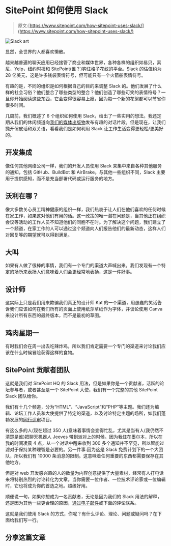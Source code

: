 # SitePoint 如何使用 Slack

> 原文:[https://www.sitepoint.com/how-sitepoint-uses-slack/](https://www.sitepoint.com/how-sitepoint-uses-slack/)

![Slack art](../Images/af909eb3c75ebd79806ed019155d1998.png)

显然，全世界的人都喜欢懒散。

越来越普遍的聊天应用已经接管了商业和媒体世界，各种各样的组织如易贝，索尼，Yelp，纽约时报和 SitePoint(谁？)钩住格子花纹的平台。Slack 的估值约为 28 亿美元，这是许多钱袋表情符号，但可能只有一个火箭船表情符号。

有趣的是，不同的组织是如何根据自己的目的来调整 Slack 的。他们发展了什么样的社会习俗？他们整合了哪些类型的整合？他们创造了哪些可笑的表情符号？一旦你开始阅读这些东西，它会变得很容易上瘾，因为每一个新的花絮都可以节省你很多时间。

几周前，我们概述了 6 个组织如何使用 Slack，给出了一些实用的想法。我还定期从我们的休闲频道向[我们的媒体出版物](https://medium.com/sitepoint)发布有趣的对话片段。但是现在，让我们抛开俏皮话和双关语，看看我们是如何利用 Slack 让工作生活变得更轻松/更美好的。

## 开发集成

像任何其他网络公司一样，我们的开发人员使用 Slack 来集中来自各种其他服务的通知，包括 GitHub、BuildBot 和 AirBrake。与其他一些组织不同，Slack 主要用于提供感知，而不是充当部署代码或运行服务的地方。

## 沃利在哪？

像大多数关心员工精神健康的组织一样，我们热衷于让人们在他们喜欢的任何时候在家工作，如果这对他们有用的话。这一政策的唯一潜在问题是，当其他正在组织会议等活动的工作人员不知道他们的同胞不在时。为了解决这个问题，我们建立了一个频道，在家工作的人可以通过这个频道向人们报告他们的最新动态，这样人们对回复等的期望就可以得到满足。

## 大叫

如果有人做了很棒的事情，我们有一个专门的渠道大声喊出来。我们发现有一个特定的场所来表扬人们意味着人们会更经常地表扬，这是一件好事。

## 设计师

这实际上只是我们用来欺骗我们真正的设计师 Kat 的一个渠道，用愚蠢的笑话告诉我们应该如何在我们所有的页面上使用纸莎草纸作为字体，并谈论使用 Canva 来设计所有东西的最终版本，而不是最初的草图。

## 鸡肉星期一

有时我们会在周一出去吃辣炸鸡，所以我们肯定需要一个专门的渠道来讨论我们应该在什么时候冒险获得这样的食物。

## SitePoint 贡献者团队

这就是我们对 SitePoint HQ 的 Slack 用法，但是如果你是一个贡献者，活跃的论坛参与者，或者甚至是一个 SitePoint 大使，我们有一个完整的其他 SitePoint Slack 团队给你。

我们有十几个频道，分为“HTML”、“JavaScript”和“PHP”等主题。我们还为编辑、论坛工作人员和大使提供了特定的渠道，以及讨论特定主题的场所，如我们蓬勃发展的[同行评审](https://www.sitepoint.com/introduction-to-sitepoints-peer-review/)项目。

有这么多的人(现在超过 350 人)意味着事情会变得忙乱，尤其是当有人(我仍然不清楚是谁)把聊天机器人 Jeeves 带到派对上的时候。因为我住在墨尔本，所以在我的时间凌晨 4 点，从一个对话中醒来收到 300 多个通知并不罕见，所以智能过滤对于保持某种理智是必要的。另一件事:因为这是 Slack 免费计划下的一个大团队，所以我们有 10000 条消息的限制。这意味着任何重要的东西都需要保存在其他地方。

但是对 web 开发感兴趣的人的数量为内容创意提供了大量素材，经常有人打电话来将特别热烈的讨论转化为文章。当你需要一位作者、一位技术评论家或一位编辑时，它也将成为你的首选之地。超级好用。

顺便说一句，如果你想成为一名贡献者，无论是因为我们的 Slack 用法的解释，还是因为其他一些更合理的原因，[通过电子邮件](mailto:editor@sitepoint.com)或下面的评论联系。

这就是我们使用 Slack 的方式，你呢？有什么评论、理论、问题或疑问吗？在下面给我们写一行。

## 分享这篇文章
